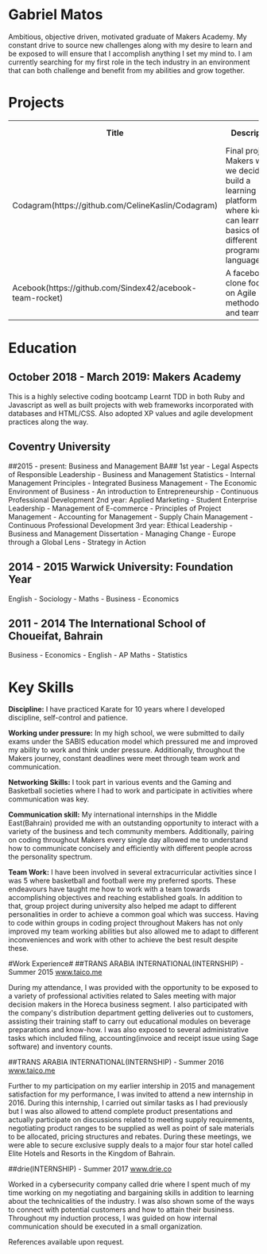 # Gabriel Matos #
Ambitious, objective driven, motivated graduate of Makers Academy. My constant drive to source new challenges along with my desire to learn and be exposed to will ensure that I accomplish anything I set my mind to. I am currently searching for my first role in the tech industry in an environment that can both challenge and benefit from my abilities and grow together.

# Projects #
<table>
  <tr>
    <th>Title</th>
    <th>Description</th>
    <th>Stack</th>
    <th>Test framework</th>
  </tr>
  <tr>
    <td>Codagram(https://github.com/CelineKaslin/Codagram)</td>
    <td>Final project at Makers where we decided to build a learning platform where kids can learn the basics of different programming languages</td>
    <td>Python, Flask, SQLAlchemy, HTML5, CSS, Bootstrap</td>
    <td>Unittest, Travis CI</td>
  </tr>
  <tr>
	  <td>Acebook(https://github.com/Sindex42/acebook-team-rocket)</td>
	  <td>A facebook clone focusing on Agile methodologies and teamwork</td>
	  <td>Ruby on Rails,PostgreSQL, Codeclimate, Heroku</td>
	  <td>Capybara, RSpec</td>

</table>

# Education #
## October 2018 - March 2019: Makers Academy
This is a highly selective coding bootcamp
Learnt TDD in both Ruby and Javascript as well as built projects with web frameworks incorporated with databases and HTML/CSS. Also adopted XP values and agile development practices along the way.
## Coventry University ##
##2015 - present: Business and Management BA##
1st year - Legal Aspects of Responsible Leadership - Business and Management Statistics - Internal Management Principles - Integrated Business Management - The Economic Environment of Business - An introduction to Entrepreneurship - Continuous Professional Development
2nd year: Applied Marketing - Student Enterprise Leadership - Management of E-commerce - Principles of Project Management - Accounting for Management - Supply Chain Management - Continuous Professional Development
3rd year: Ethical Leadership - Business and Management Dissertation - Managing Change - Europe through a Global Lens - Strategy in Action
## 2014 - 2015 Warwick University: Foundation Year
English - Sociology - Maths - Business - Economics
## 2011 - 2014 The International School of Choueifat, Bahrain ##
Business - Economics - English - AP Maths - Statistics

# Key Skills #

**Discipline:** I have practiced Karate for 10 years where I developed discipline, self-control and patience.

**Working under pressure:** In my high school, we were submitted to daily exams under the SABIS education model which pressured me and improved my ability to work and think under pressure. Additionally, throughout the Makers journey, constant deadlines were meet through team work and communication.

**Networking Skills:** I took part in various events and the Gaming and Basketball societies where I had to work and participate in activities where communication was key.

**Communication skill:** My international internships in the Middle East(Bahrain) provided me with an outstanding opportunity to interact with a variety of the business and tech community members.
Additionally, pairing on coding throughout Makers every single day allowed me to understand how to communicate concisely and efficiently with different people across the personality spectrum.

**Team Work:** I have been involved in several extracurricular activities since I was 5 where basketball and football were my preferred sports. These endeavours have taught me how to work with a team towards accomplishing objectives and reaching established goals. In addition to that, group project during university also helped me adapt to different personalities in order to achieve a common goal which was success.
Having to code within groups in coding project throughout Makers has not only improved my team working abilities but also allowed me to adapt to different inconveniences and work with other to achieve the best result despite these.

#Work Experience#
##TRANS ARABIA INTERNATIONAL(INTERNSHIP) - Summer 2015 www.taico.me

During my attendance, I was provided with the opportunity to be exposed to a variety of professional activities related to Sales meeting with major decision makers in the Horeca business segment. I also participated with the company's distribution department getting deliveries out to customers, assisting their training staff to carry out educational modules on beverage preparations and know-how. I was also exposed to several administrative tasks which included filing, accounting(invoice and receipt issue using Sage software) and inventory counts.

##TRANS ARABIA INTERNATIONAL(INTERNSHIP) - Summer 2016 www.taico.me

Further to my participation on my earlier intership in 2015 and management satisfaction for my performance, I was invited to attend a new internship in 2016.
During this internship, I carried out similar tasks as I had previously but I was also allowed to attend complete product presentations and actually participate on discussions related to meeting supply requirements, negotiating product ranges to be supplied as well as point of sale materials to be allocated, pricing structures and rebates. During these meetings, we were able to secure exclusive supply deals to a major four star hotel called Elite Hotels and Resorts in the Kingdom of Bahrain.

##drie(INTERNSHIP) - Summer 2017 www.drie.co

Worked in a cybersecurity company called drie where I spent much of my time working on my negotiating and bargaining skills in addition to learning about the technicalities of the industry. I was also shown some of the ways to connect with potential customers and how to attain their business. Throughout my induction process, I was guided on how internal communication should be executed in a small organization.

References available upon request.
